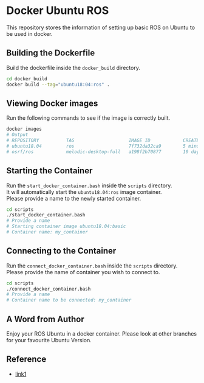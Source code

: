 # Docker Ubuntu ROS

This repository stores the information of setting up basic ROS on Ubuntu to be used in docker.  

## Building the Dockerfile

Build the dockerfile inside the `docker_build` directory.  
```bash
cd docker_build
docker build --tag="ubuntu18:04:ros" .
```

## Viewing Docker images

Run the following commands to see if the image is correctly built.  
```bash
docker images
# Output
# REPOSITORY          TAG                    IMAGE ID            CREATED             SIZE
# ubuntu18.04         ros                    7f732da32ca9        5 minutes ago       3.03GB
# osrf/ros            melodic-desktop-full   a198f2b70877        10 days ago         2.75GB
```

## Starting the Container

Run the `start_docker_container.bash` inside the `scripts` directory.  
It will automatically start the `ubuntu18.04:ros` image container.  
Please provide a name to the newly started container.  
```bash
cd scripts
./start_docker_container.bash
# Provide a name
# Starting container image ubuntu18.04:basic
# Container name: my_container
```

## Connecting to the Container

Run the `connect_docker_container.bash` inside the `scripts` directory.  
Please provide the name of container you wish to connect to.  
```bash
cd scripts
./connect_docker_container.bash
# Provide a name
# Container name to be connected: my_container
```

## A Word from Author

Enjoy your ROS Ubuntu in a docker container. Please look at other branches for your favourite Ubuntu Version.  

## Reference

- [link1](https://jarisafi.wordpress.com/2018/01/17/how-i-use-docker-for-robotics-development/)
